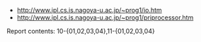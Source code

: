 - http://www.ipl.cs.is.nagoya-u.ac.jp/~prog1/io.htm
- http://www.ipl.cs.is.nagoya-u.ac.jp/~prog1/priprocessor.htm

Report contents: 10-{01,02,03,04},11-{01,02,03,04}
